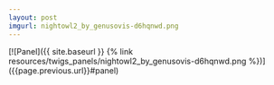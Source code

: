 ```yaml
---
layout: post
imgurl: nightowl2_by_genusovis-d6hqnwd.png
---
```


<div id="panel"></div>[![Panel]({{ site.baseurl }} {% link resources/twigs_panels/nightowl2_by_genusovis-d6hqnwd.png %})]({{page.previous.url}}#panel)